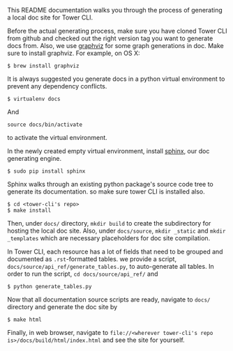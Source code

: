 This README documentation walks you through the process of generating a local doc site for Tower CLI.

Before the actual generating process, make sure you have cloned Tower CLI from github and checked out the right
version tag you want to generate docs from. Also, we use [graphviz](http://www.graphviz.org/) for some graph
generations in doc. Make sure to install graphviz. For example, on OS X:
```
$ brew install graphviz
```
It is always suggested you generate docs in a python virtual environment to prevent any dependency conflicts.
```
$ virtualenv docs
```
And
```
source docs/bin/activate
```
to activate the virtual environment.

In the newly created empty virtual environment, install [sphinx](http://www.sphinx-doc.org/en/stable/), our doc
generating engine.
```
$ sudo pip install sphinx
```
Sphinx walks through an existing python package's source code tree to generate its documentation. so make sure tower
CLI is installed also.
```
$ cd <tower-cli's repo>
$ make install
```
Then, under `docs/` directory, `mkdir build` to create the subdirectory for hosting the local doc site. Also, under
`docs/source`, `mkdir _static` and `mkdir _templates` which are necessary placeholders for doc site compilation.

In Tower CLI, each resource has a lot of fields that need to be grouped and documented as `.rst`-formatted tables.
we provide a script, `docs/source/api_ref/generate_tables.py`, to auto-generate all tables. In order to run the
script, `cd docs/source/api_ref/` and
```
$ python generate_tables.py
```
Now that all documentation source scripts are ready, navigate to `docs/` directory and generate the doc site by
```
$ make html
```
Finally, in web browser, navigate to `file://<wherever tower-cli's repo is>/docs/build/html/index.html` and see
the site for yourself.
